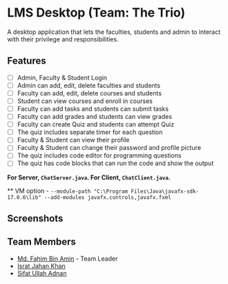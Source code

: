 # LMS Desktop (Team: The Trio)

A desktop application that lets the faculties, students and admin to interact with their privilege and responsibilities.

## Features

- [ ] Admin, Faculty & Student Login
- [ ] Admin can add, edit, delete faculties and students
- [ ] Faculty can add, edit, delete courses and students
- [ ] Student can view courses and enroll in courses
- [ ] Faculty can add tasks and students can submit tasks
- [ ] Faculty can add grades and students can view grades
- [ ] Faculty can create Quiz and students can attempt Quiz
- [ ] The quiz includes separate timer for each question
- [ ] Faculty & Student can view their profile
- [ ] Faculty & Student can change their password and profile picture
- [ ] The quiz includes code editor for programming questions
- [ ] The quiz has code blocks that can run the code and show the output

**For Server, `ChatServer.java`. For Client, `ChatClient.java`.**

** VM option - `--module-path "C:\Program Files\Java\javafx-sdk-17.0.6\lib" --add-modules javafx.controls,javafx.fxml`

## Screenshots

## Team Members

- [Md. Fahim Bin Amin](https://github.com/FahimFBA) - Team Leader
- [Israt Jahan Khan](https://github.com/IsratIJK)
- [Sifat Ullah Adnan](https://github.com/SifatAdnan9)